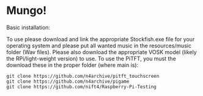 # Mungo!
Basic installation:

To use please download and link the appropriate Stockfish.exe file for your operating system and please put all wanted music in the resources/music folder (Wav files). Please also download the appropriate VOSK model (likely the RPi/light-weight version) to use.
To use the PiTFT, you must the download these in the proper folder (where main is):
```
git clone https://github.com/n4archive/pitft_touchscreen
git clone https://github.com/n4archive/pigame
git clone https://github.com/nift4/Raspberry-Pi-Testing
```
